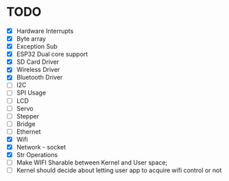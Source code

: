 # TODO

- [x] Hardware Interrupts
- [x] Byte array
- [x] Exception Sub
- [x] ESP32 Dual core support
- [x] SD Card Driver
- [x] Wireless Driver
- [x] Bluetooth Driver
- [ ] I2C
- [ ] SPI Usage
- [ ] LCD
- [ ] Servo
- [ ] Stepper
- [ ] Bridge
- [ ] Ethernet
- [X] Wifi
- [X] Network - socket
- [X] Str Operations
- [ ] Make WIFI Sharable between Kernel and User space;
- [ ] Kernel should decide about letting user app to acquire wifi control or not
